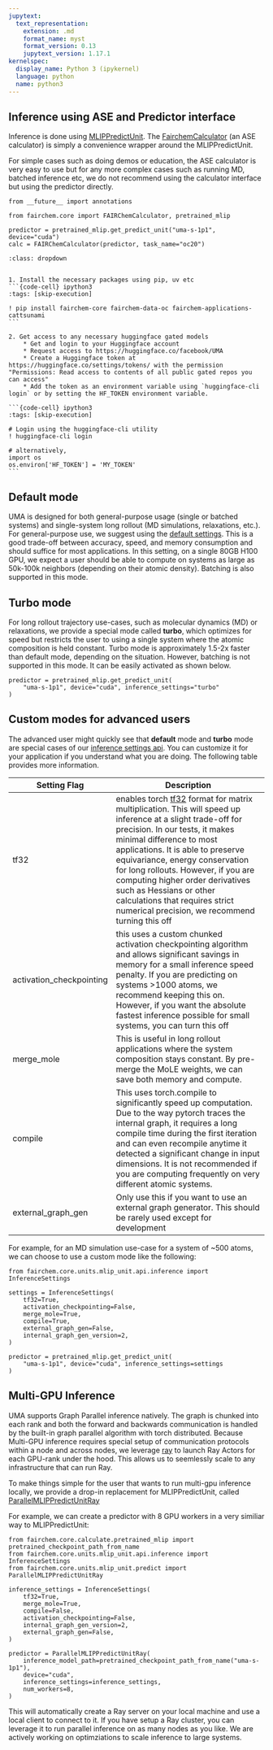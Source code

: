 ```yaml
---
jupytext:
  text_representation:
    extension: .md
    format_name: myst
    format_version: 0.13
    jupytext_version: 1.17.1
kernelspec:
  display_name: Python 3 (ipykernel)
  language: python
  name: python3
---
```


Inference using ASE and Predictor interface
------------------

Inference is done using [MLIPPredictUnit](https://github.com/facebookresearch/fairchem/blob/main/src/fairchem/core/units/mlip_unit/mlip_unit.py#L867). The [FairchemCalculator](https://github.com/facebookresearch/fairchem/blob/main/src/fairchem/core/calculate/ase_calculator.py#L3) (an ASE calculator) is simply a convenience wrapper around the MLIPPredictUnit.

For simple cases such as doing demos or education, the ASE calculator is very easy to use but for any more complex cases such as running MD, batched inference etc, we do not recommend using the calculator interface but using the predictor directly.

```{code-cell} python3
from __future__ import annotations

from fairchem.core import FAIRChemCalculator, pretrained_mlip

predictor = pretrained_mlip.get_predict_unit("uma-s-1p1", device="cuda")
calc = FAIRChemCalculator(predictor, task_name="oc20")
```

````{admonition} Need to install fairchem-core or get UMA access or getting permissions/401 errors?
:class: dropdown


1. Install the necessary packages using pip, uv etc
```{code-cell} ipython3
:tags: [skip-execution]

! pip install fairchem-core fairchem-data-oc fairchem-applications-cattsunami
```

2. Get access to any necessary huggingface gated models
    * Get and login to your Huggingface account
    * Request access to https://huggingface.co/facebook/UMA
    * Create a Huggingface token at https://huggingface.co/settings/tokens/ with the permission "Permissions: Read access to contents of all public gated repos you can access"
    * Add the token as an environment variable using `huggingface-cli login` or by setting the HF_TOKEN environment variable.

```{code-cell} ipython3
:tags: [skip-execution]

# Login using the huggingface-cli utility
! huggingface-cli login

# alternatively,
import os
os.environ['HF_TOKEN'] = 'MY_TOKEN'
```

````

## Default mode

UMA is designed for both general-purpose usage (single or batched systems) and single-system long rollout (MD simulations, relaxations, etc.). For general-purpose use, we suggest using the [default settings](https://github.com/facebookresearch/fairchem/blob/main/src/fairchem/core/units/mlip_unit/api/inference.py#L92). This is a good trade-off between accuracy, speed, and memory consumption and should suffice for most applications. In this setting, on a single 80GB H100 GPU, we expect a user should be able to compute on systems as large as 50k-100k neighbors (depending on their atomic density). Batching is also supported in this mode.

## Turbo mode

For long rollout trajectory use-cases, such as molecular dynamics (MD) or relaxations, we provide a special mode called **turbo**, which optimizes for speed but restricts the user to using a single system where the atomic composition is held constant. Turbo mode is approximately 1.5-2x faster than default mode, depending on the situation. However, batching is not supported in this mode. It can be easily activated as shown below.

```{code-cell} python3
predictor = pretrained_mlip.get_predict_unit(
    "uma-s-1p1", device="cuda", inference_settings="turbo"
)
```

## Custom modes for advanced users

The advanced user might quickly see that **default** mode and **turbo** mode are special cases of our [inference settings api](https://github.com/facebookresearch/fairchem/blob/main/src/fairchem/core/units/mlip_unit/api/inference.py#L47). You can customize it for your application if you understand what you are doing. The following table provides more information.

| Setting Flag  | Description |
| ----- | ----- |
| tf32 | enables torch [tf32](https://docs.pytorch.org/docs/stable/notes/cuda.html) format for matrix multiplication. This will speed up inference at a slight trade-off for precision. In our tests, it makes minimal difference to most applications. It is able to preserve equivariance, energy conservation for long rollouts. However, if you are computing higher order derivatives such as Hessians or other calculations that requires strict numerical precision, we recommend turning this off |
| activation_checkpointing | this uses a custom chunked activation checkpointing algorithm and allows significant savings in memory for a small inference speed penalty. If you are predicting on systems >1000 atoms, we recommend keeping this on. However, if you want the absolute fastest inference possible for small systems, you can turn this off |
| merge_mole | This is useful in long rollout applications where the system composition stays constant. By pre-merge the MoLE weights, we can save both memory and compute. |
| compile | This uses torch.compile to significantly speed up computation. Due to the way pytorch traces the internal graph, it requires a long compile time during the first iteration and can even recompile anytime it detected a significant change in input dimensions. It is not recommended if you are computing frequently on very different atomic systems. |
| external_graph_gen | Only use this if you want to use an external graph generator. This should be rarely used except for development |

For example, for an MD simulation use-case for a system of ~500 atoms, we can choose to use a custom mode like the following:

```{code-cell} python3
from fairchem.core.units.mlip_unit.api.inference import InferenceSettings

settings = InferenceSettings(
    tf32=True,
    activation_checkpointing=False,
    merge_mole=True,
    compile=True,
    external_graph_gen=False,
    internal_graph_gen_version=2,
)

predictor = pretrained_mlip.get_predict_unit(
    "uma-s-1p1", device="cuda", inference_settings=settings
)
```

## Multi-GPU Inference

UMA supports Graph Parallel inference natively. The graph is chunked into each rank and both the forward and backwards communication is handled by the built-in graph parallel algorithm with torch distributed. Because Multi-GPU inference requires special setup of communication protocols within a node and across nodes, we leverage [ray](https://www.ray.io/) to launch Ray Actors for each GPU-rank under the hood. This allows us to seemlessly scale to any infrastructure that can run Ray.

To make things simple for the user that wants to run multi-gpu inference locally, we provide a drop-in replacement for MLIPPredictUnit, called [ParallelMLIPPredictUnitRay](https://github.com/facebookresearch/fairchem/blob/cb1b95fffe8a5bc0276203c13ecd222244b8e7b6/src/fairchem/core/units/mlip_unit/predict.py)

For example, we can create a predictor with 8 GPU workers in a very similiar way to MLIPPredictUnit:

```{code-cell} python3
from fairchem.core.calculate.pretrained_mlip import pretrained_checkpoint_path_from_name
from fairchem.core.units.mlip_unit.api.inference import InferenceSettings
from fairchem.core.units.mlip_unit.predict import ParallelMLIPPredictUnitRay

inference_settings = InferenceSettings(
    tf32=True,
    merge_mole=True,
    compile=False,
    activation_checkpointing=False,
    internal_graph_gen_version=2,
    external_graph_gen=False,
)

predictor = ParallelMLIPPredictUnitRay(
    inference_model_path=pretrained_checkpoint_path_from_name("uma-s-1p1"),
    device="cuda",
    inference_settings=inference_settings,
    num_workers=8,
)
```

This will automatically create a Ray server on your local machine and use a local client to connect to it. If you have setup a Ray cluster, you can leverage it to run parallel inference on as many nodes as you like. We are actively working on optimziations to scale inference to large systems.

